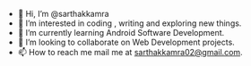 - 👋 Hi, I’m @sarthakkamra
- 👀 I’m interested in coding , writing and exploring new things.
- 🌱 I’m currently learning Android Software Development.
- 💞️ I’m looking to collaborate on Web Development projects.
- 📫 How to reach me mail me at sarthakkamra02@gmail.com.

<!---
sarthakkamra/sarthakkamra is a ✨ special ✨ repository because its `README.md` (this file) appears on your GitHub profile.
You can click the Preview link to take a look at your changes.
--->

